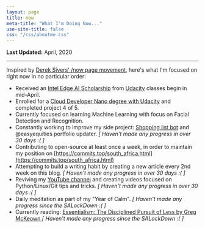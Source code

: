 ```yaml
---
layout: page
title: now
meta-title: "What I'm Doing Now..."
use-site-title: false
css: "/css/aboutme.css"
---
```


**Last Updated:** April, 2020

---

Inspired by [Derek Sivers' /now page movement](https://sivers.org/now3), here's what I'm focused on right now in no particular order:

- Received an [Intel Edge AI Scholarship](https://www.udacity.com/scholarships/intel-edge-ai-scholarship) from [Udacity](https://www.udacity.com) classes begin in mid-April.
- Enrolled for a [Cloud Developer Nano degree with Udacity](https://www.udacity.com/course/cloud-developer-nanodegree--nd9990) and completed project 4 of 5.
- Currently focused on learning Machine Learning with focus on Facial Detection and Recognition.
- Constantly working to improve my side project: [Shopping list bot](https://github.com/users/mmphego/projects/1) and @easyequities portfolio updater. *[ Haven't made any progress in over 30 days :( ]*
- Contributing to open-source at least once a week, in order to maintain my position on [https://commits.top/south_africa.html](https://commits.top/south_africa.html)
- Attempting to build a writing habit by creating a new article every 2nd week on this blog. *[ Haven't made any progress in over 30 days :( ]*
- Reviving my [YouTube channel](https://www.youtube.com/c/MphoMphego1) and creating videos focused on Python/Linux/Git tips and tricks. *[ Haven't made any progress in over 30 days :( ]*
- Daily meditation as part of my "Year of Calm". *[ Haven't made any progress since the SALockDown :( ]*
- Currently reading: [Essentialism: The Disciplined Pursuit of Less
by Greg McKeown
](https://www.goodreads.com/book/show/18077875-essentialism) *[ Haven't made any progress since the SALockDown :( ]*
